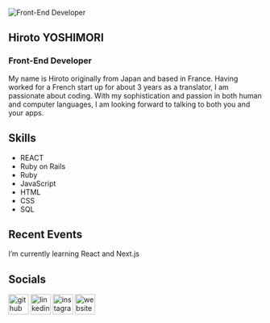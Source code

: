 ![Front-End Developer](https://media.licdn.com/dms/image/C4E16AQHXyIXLsKlk_A/profile-displaybackgroundimage-shrink_350_1400/0/1639091707686?e=1678320000&v=beta&t=EHEk4s_qqsfyGqqpsWqC7LegKP_QE59iWHJoXPEOXeo)

## Hiroto YOSHIMORI
### Front-End Developer

My name is Hiroto originally from Japan and based in France. Having worked for a French start up for about 3 years as a translator, I am passionate about coding. With my sophistication and passion in both human and computer languages, I am looking forward to talking to both you and your apps.

## Skills
* REACT
* Ruby on Rails
* Ruby
* JavaScript
* HTML
* CSS
* SQL

## Recent Events
I’m currently learning React and Next.js 

## Socials
[<img src='https://cdn.jsdelivr.net/npm/simple-icons@3.0.1/icons/github.svg' alt='github' height='40'>](https://github.com/hyoshimori)  [<img src='https://cdn.jsdelivr.net/npm/simple-icons@3.0.1/icons/linkedin.svg' alt='linkedin' height='40'>](https://www.linkedin.com/in/https://www.linkedin.com/in/hiroto-yoshimori//)  [<img src='https://cdn.jsdelivr.net/npm/simple-icons@3.0.1/icons/instagram.svg' alt='instagram' height='40'>](https://www.instagram.com/https://www.instagram.com/nekogurashi_to_tabi//)  [<img src='https://cdn.jsdelivr.net/npm/simple-icons@3.0.1/icons/icloud.svg' alt='website' height='40'>](https://63b771863aaf4e47abf5520f--glowing-cranachan-a71cef.netlify.app/)  

